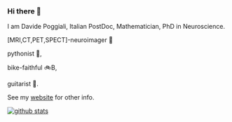 ### Hi there 👋

I am Davide Poggiali, Italian PostDoc, Mathematician, PhD in Neuroscience. 

[MRI,CT,PET,SPECT]-neuroimager 🧠

pythonist 🐍, 

bike-faithful 🚲B, 

guitarist 🎸.


See my [website](http://dpoggiali.altervista.org) for other info.


[![ github stats](https://github-readme-stats.vercel.app/api?username=pog87&line_height=24&count_private=true)](https://github.com/anuraghazra/github-readme-stats)


<!--
**pog87/pog87** is a ✨ _special_ ✨ repository because its `README.md` (this file) appears on your GitHub profile.

Here are some ideas to get you started:

- 🔭 I’m currently working on ...
- 🌱 I’m currently learning ...
- 👯 I’m looking to collaborate on ...
- 🤔 I’m looking for help with ...
- 💬 Ask me about ...
- 📫 How to reach me: ...
- 😄 Pronouns: ...
- ⚡ Fun fact: ...
-->
